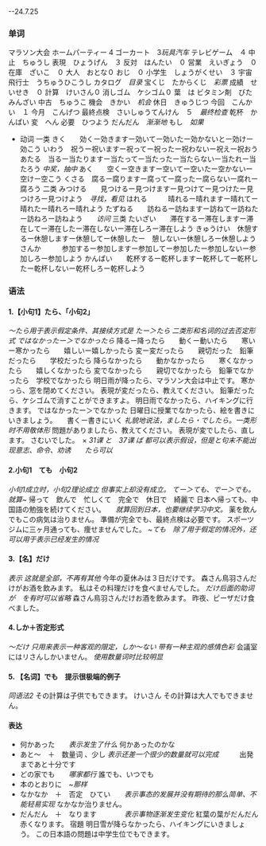 --24.7.25
### 单词
マラソン大会
ホームパーティー 4
ゴーカート　3*玩具汽车*
テレビゲーム　４
中止　ちゅうし
表現　ひょうげん　３
反対　はんたい　０
営業　えいぎょう　０
在庫　ざいこ　０
大人　おとな０
おじ　０
小学生　しょうがくせい　３
宇宙飛行士　うちゅうひこうし
カタログ　*目录*
宝くじ　たからくじ　*彩票*
成績　せいせき　０
計算　けいさん０
消しゴム　ケシゴム０
葉　は
ビタミン剤　びたみんざい
中古　ちゅうこ
機会　きかい　*机会*
休日　きゅうじつ
今回　こんかい　１
今月　こんげつ
最終点検　さいしゅうてんけん　５　*最终检查*
乾杯　かんぱい
変　へん
必要　ひつよう
だんだん　*渐渐地*
もし　*如果*
+ 动词
一类
きく　　効くー効きますー効いてー効いたー効かないとー効けー効こう
いわう　祝うー祝いますー祝ってー祝ったー祝わないー祝えー祝おう
あたる　当るー当たりますー当たってー当たったー当たらないー当たれー当たろう      *中奖，抽中*
あく　　空くー空きますー空いてー空いたー空かないー空けー空こう
くさる　腐るー腐りますー腐ってー腐ったー腐らないー腐れー腐ろう
二类
みつける　　見つけるー見つけますー見つけてー見つけたー見つけろー見つけよう　*寻找，看见*
はれる　　　晴れるー晴れますー晴れてー晴れたー晴れろー晴れよう
たずねる　　訪ねるー訪ねますー訪ねてー訪ねたー訪ねろー訪ねよう　　*访问*
三类
たいざい　　滞在するー滞在しますー滞在してー滞在したー滞在しないー滞在しろー滞在しよう
きゅうけい　休憩するー休憩しますー休憩してー休憩したー　憩しないー休憩しろー休憩しよう
さんか　　　参加するー参加しますー参加してー参加したー参加しないー参加しろー参加しよう
かんぱい　　乾杯するー乾杯しますー乾杯してー乾杯したー乾杯しないー乾杯しろー乾杯しよう
### 语法
#### 1.【小句1】たら、「小句2」
*～たら用于表示假定条件、其接续方式是 たー＞たら
二类形和名词的过去否定形式 ではなかったー＞でなかったら*
降るー降ったら　　動くー動いたら　　寒いー寒かったら　　嬉しいー嬉しかったら
変ー変だったら　　親切だった　鉛筆だったら　　学校だったら
降らなかったら　　動かなかったら　　寒くなかったら　　嬉しくなかったら
変でなかったら　　親切でなかったら　鉛筆でなかったら　学校でなかったら
明日雨が降ったら、マラソン大会は中止です。
寒かっら、窓を閉めてください。
表現が変だったら、教えてください。
鉛筆だったら、ケシゴムで消すことができますよ。
明日雨でなかったら、ハイキングに行きます。
ではなかったー＞でなかった
日曜日に授業でなかったら、絵を書きにいきましょう。　　書くー書きにいく
*礼貌地说法，ましたら・でしたら。一类形时不用敬体形*
問題がありましたら、教えてください。
表現が変でしたら、直します。
さむいでした。　×
*31课 と　37课 ば  都可以表示假设，但是と句末不能出现意志、命令、劝诱　　たら可以*
#### 2.小句1　ても　小句2
*小句1成立时，小句2理论成立 但事实上却没有成立。  てー＞ても、でー＞でも。  就算~*
帰って　飲んで　忙しくて　完全で　休日で　綺麗で
日本へ帰っても、中国語の勉強を続けてください。　　*就算回到日本，也要继续学习中文。*
薬を飲んでもこの病気は治りません。
準備が完全でも、最終点検は必要です。
スポーツジムに三ヶ月通っても、痩せませんでした。
*~ても　除了用于假定的情况外，还可以用于表示已经发生的情况*
#### 3.【名】だけ
*表示 这就是全部，不再有其他*
今年の夏休みは３日だけです。
森さん鳥羽さんだけがお酒を飲みます。
私はその料理だけを食べませんでした。
*だけ后面的助词が　を有时可以省略*
森さん鳥羽さんだけお酒を飲みます。
昨夜、ピーザだけ食べました。
#### 4.しか＋否定形式
*～だけ 只用来表示一种客观的限定，しか～ない 带有一种主观的感情色彩*
会議室にはリさんしかいません。
*使用数量词时比较明显*
#### 5. 【名词】でも　提示很极端的例子
*同语法2*
その計算は子供でもできます。
けいさん
その計算は大人でもできません。
#### 表达
+ 何かあった　　*表示发生了什么*  何かあったのかな
+ あと～　＋　数量词 、少し   *表示还差一个很少的数量就可以完成*　　　出発まであと十分です
+ どの家でも　　*哪家都行*   誰でも、いつでも
+ 本のとおりに　*~那样*
+ なかなか　＋　否定　ひてい　　*表示事态的发展并没有期待的那么简单、不能轻易实现*    なかなか治りません。
+ だんだん　＋　なります　　　　*表示事物逐渐发生变化*  紅葉の葉がだんだん赤くなります。
宿題
明日雪が降らなかったら、ハイキングにいきましょう。
この日本語の問題は中学生位でもできます。